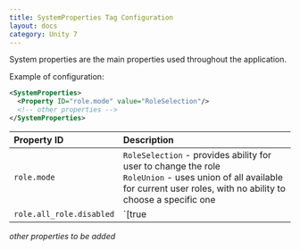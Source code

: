 ```yaml
---
title: SystemProperties Tag Configuration
layout: docs
category: Unity 7
---
```

System properties are the main properties used throughout the application.

Example of configuration:

```xml
<SystemProperties>
  <Property ID="role.mode" value="RoleSelection"/>
  <!-- other properties -->
</SystemProperties>
```

| Property ID | Description |
|:--------------|:------------|
|`role.mode` | `RoleSelection` - provides ability for user to change the role <br/>`RoleUnion` - uses union of all available for current user roles, with no ability to choose a specific one |
|`role.all_role.disabled`| `[true|false]` Disables `All` role for user when equals `true`. Default value: `false` |

*other properties to be added*
